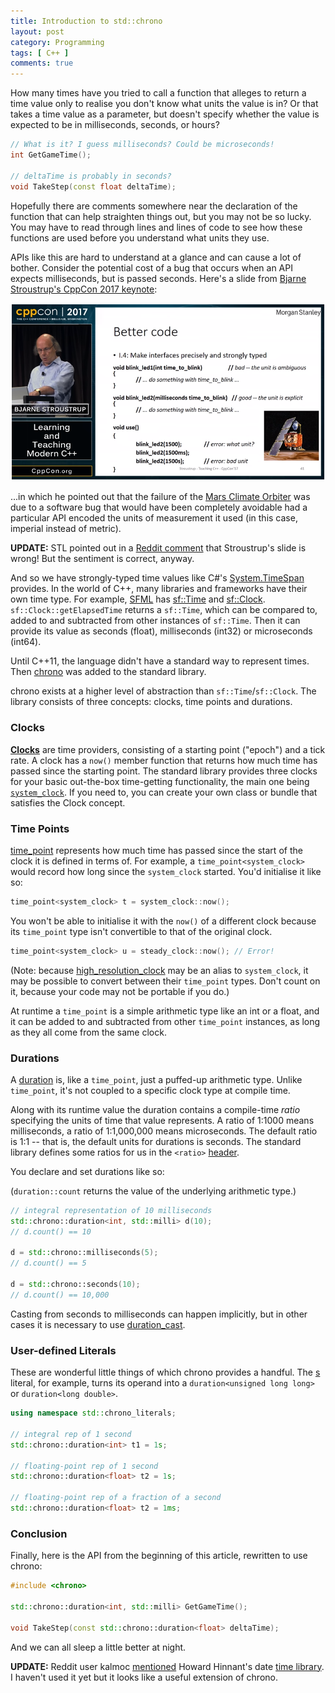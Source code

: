 ```yaml
---
title: Introduction to std::chrono
layout: post
category: Programming
tags: [ C++ ]
comments: true
---
```


How many times have you tried to call a function that alleges to return a time value only to realise you don't know what units the value is in? Or that takes a time value as a parameter, but doesn't specify whether the value is expected to be in milliseconds, seconds, or hours?

```cpp
// What is it? I guess milliseconds? Could be microseconds!
int GetGameTime();

// deltaTime is probably in seconds?
void TakeStep(const float deltaTime);
```

Hopefully there are comments somewhere near the declaration of the function that can help straighten things out, but you may not be so lucky. You may have to read through lines and lines of code to see how these functions are used before you understand what units they use. 

APIs like this are hard to understand at a glance and can cause a lot of bother. Consider the potential cost of a bug that occurs when an API expects milliseconds, but is passed seconds. Here's a slide from [Bjarne Stroustrup's CppCon 2017 keynote](https://youtu.be/fX2W3nNjJIo?t=3173):

![](/images/bjarne.png)

...in which he pointed out that the failure of the [Mars Climate Orbiter](https://en.wikipedia.org/wiki/Mars_Climate_Orbiter) was due to a software bug that would have been completely avoidable had a particular API encoded the units of measurement it used (in this case, imperial instead of metric).

**UPDATE:** STL pointed out in a [Reddit comment](https://www.reddit.com/r/cpp/comments/7otsjh/introduction_to_stdchrono/dscd79y/) that Stroustrup's slide is wrong! But the sentiment is correct, anyway.

And so we have strongly-typed time values like C#'s [System.TimeSpan](https://msdn.microsoft.com/en-us/library/system.timespan) provides. In the world of C++, many libraries and frameworks have their own time type. For example, [SFML](https://www.sfml-dev.org/index.php) has [sf::Time](https://www.sfml-dev.org/documentation/2.4.2/classsf_1_1Time.php) and [sf::Clock](https://www.sfml-dev.org/documentation/2.4.2/classsf_1_1Clock.php). `sf::Clock::getElapsedTime` returns a `sf::Time`, which can be compared to, added to and subtracted from other instances of `sf::Time`. Then it can provide its value as seconds (float), milliseconds (int32) or microseconds (int64).

Until C++11, the language didn't have a standard way to represent times. Then [chrono](http://en.cppreference.com/w/cpp/chrono) was added to the standard library.

chrono exists at a higher level of abstraction than `sf::Time`/`sf::Clock`. The library consists of three concepts: clocks, time points and durations.

### Clocks

[**Clocks**](http://en.cppreference.com/w/cpp/concept/Clock) are time providers, consisting of a starting point ("epoch") and a tick rate. A clock has a `now()` member function that returns how much time has passed since the starting point. The standard library provides three clocks for your basic out-the-box time-getting functionality, the main one being [`system_clock`](http://en.cppreference.com/w/cpp/chrono/system_clock). If you need to, you can create your own class or bundle that satisfies the Clock concept.

### Time Points

[time_point](http://en.cppreference.com/w/cpp/chrono/time_point) represents how much time has passed since the start of the clock it is defined in terms of. For example, a `time_point<system_clock>` would record how long since the `system_clock` started. You'd initialise it like so:

```cpp
time_point<system_clock> t = system_clock::now();
```

You won't be able to initialise it with the `now()` of a different clock because its `time_point` type isn't convertible to that of the original clock.

```cpp
time_point<system_clock> u = steady_clock::now(); // Error!
```

(Note: because [high_resolution_clock](http://en.cppreference.com/w/cpp/chrono/high_resolution_clock) may be an alias to `system_clock`, it may be possible to convert between their `time_point` types. Don't count on it, because your code may not be portable if you do.)

At runtime a `time_point` is a simple arithmetic type like an int or a float, and it can be added to and subtracted from other `time_point` instances, as long as they all come from the same clock. 

### Durations

A [duration](http://en.cppreference.com/w/cpp/chrono/duration) is, like a `time_point`, just a puffed-up arithmetic type. Unlike `time_point`, it's not coupled to a specific clock type at compile time.

Along with its runtime value the duration contains a compile-time *ratio* specifying the units of time that value represents. A ratio of 1:1000 means milliseconds, a ratio of 1:1,000,000 means microseconds. The default ratio is 1:1 -- that is, the default units for durations is seconds. The standard library defines some ratios for us in the `<ratio>` [header](http://en.cppreference.com/w/cpp/numeric/ratio/ratio).

You declare and set durations like so:

(`duration::count` returns the value of the underlying arithmetic type.)

```cpp
// integral representation of 10 milliseconds
std::chrono::duration<int, std::milli> d(10);
// d.count() == 10

d = std::chrono::milliseconds(5);
// d.count() == 5

d = std::chrono::seconds(10);
// d.count() == 10,000
```

Casting from seconds to milliseconds can happen implicitly, but in other cases it is necessary to use [duration_cast](http://en.cppreference.com/w/cpp/chrono/duration/duration_cast).

### User-defined Literals

These are wonderful little things of which chrono provides a handful. The [s](http://en.cppreference.com/w/cpp/chrono/operator%22%22s) literal, for example, turns its operand into a `duration<unsigned long long>` or `duration<long double>`.

```cpp
using namespace std::chrono_literals;

// integral rep of 1 second
std::chrono::duration<int> t1 = 1s;

// floating-point rep of 1 second
std::chrono::duration<float> t2 = 1s;

// floating-point rep of a fraction of a second
std::chrono::duration<float> t2 = 1ms;
```

### Conclusion

Finally, here is the API from the beginning of this article, rewritten to use chrono:

```cpp
#include <chrono>

std::chrono::duration<int, std::milli> GetGameTime();

void TakeStep(const std::chrono::duration<float> deltaTime);
```

And we can all sleep a little better at night.

**UPDATE:** Reddit user kalmoc [mentioned](https://www.reddit.com/r/cpp/comments/7otsjh/introduction_to_stdchrono/dscvhtl/) Howard Hinnant's date [time library](https://github.com/HowardHinnant/date). I haven't used it yet but it looks like a useful extension of chrono. 